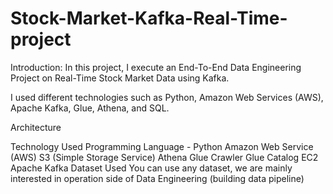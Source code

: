 # Stock-Market-Kafka-Real-Time-project

Introduction:
In this project, I execute an End-To-End Data Engineering Project on Real-Time Stock Market Data using Kafka.

 I used different technologies such as Python, Amazon Web Services (AWS), Apache Kafka, Glue, Athena, and SQL.

Architecture


Technology Used
Programming Language - Python
Amazon Web Service (AWS)
S3 (Simple Storage Service)
Athena
Glue Crawler
Glue Catalog
EC2
Apache Kafka
Dataset Used
You can use any dataset, we are mainly interested in operation side of Data Engineering (building data pipeline)

